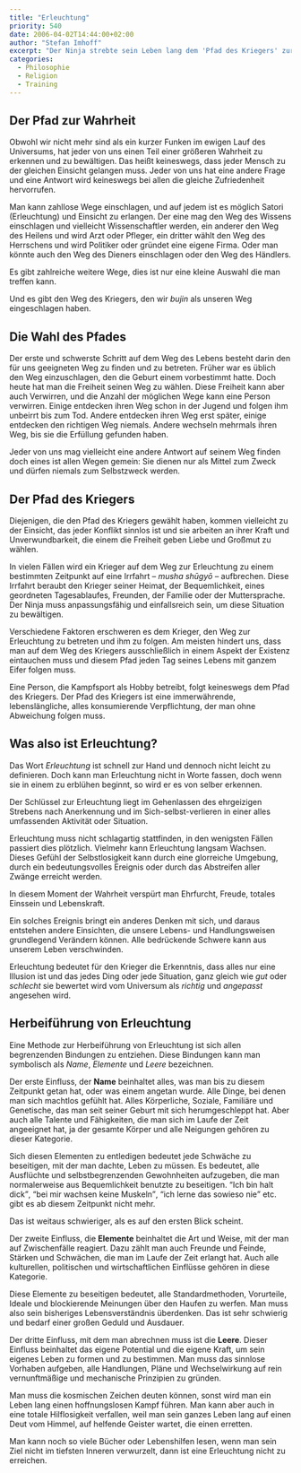 ```yaml
---
title: "Erleuchtung"
priority: 540
date: 2006-04-02T14:44:00+02:00
author: "Stefan Imhoff"
excerpt: "Der Ninja strebte sein Leben lang dem 'Pfad des Kriegers' zur Erleuchtung zu folgen. Die Erleuchtung ist ein nicht zu fassender Begriff, der einen Zustand von vollkommendem Verständnis und Klarheit darstellt."
categories:
  - Philosophie
  - Religion
  - Training
---
```


## Der Pfad zur Wahrheit

Obwohl wir nicht mehr sind als ein kurzer Funken im ewigen Lauf des Universums, hat jeder von uns einen Teil einer größeren Wahrheit zu erkennen und zu bewältigen. Das heißt keineswegs, dass jeder Mensch zu der gleichen Einsicht gelangen muss. Jeder von uns hat eine andere Frage und eine Antwort wird keineswegs bei allen die gleiche Zufriedenheit hervorrufen.

Man kann zahllose Wege einschlagen, und auf jedem ist es möglich Satori (Erleuchtung) und Einsicht zu erlangen. Der eine mag den Weg des Wissens einschlagen und vielleicht Wissenschaftler werden, ein anderer den Weg des Heilens und wird Arzt oder Pfleger, ein dritter wählt den Weg des Herrschens und wird Politiker oder gründet eine eigene Firma. Oder man könnte auch den Weg des Dieners einschlagen oder den Weg des Händlers.

Es gibt zahlreiche weitere Wege, dies ist nur eine kleine Auswahl die man treffen kann.

Und es gibt den Weg des Kriegers, den wir _bujin_ als unseren Weg eingeschlagen haben.

## Die Wahl des Pfades

Der erste und schwerste Schritt auf dem Weg des Lebens besteht darin den für uns geeigneten Weg zu finden und zu betreten. Früher war es üblich den Weg einzuschlagen, den die Geburt einem vorbestimmt hatte. Doch heute hat man die Freiheit seinen Weg zu wählen. Diese Freiheit kann aber auch Verwirren, und die Anzahl der möglichen Wege kann eine Person verwirren. Einige entdecken ihren Weg schon in der Jugend und folgen ihm unbeirrt bis zum Tod. Andere entdecken ihren Weg erst später, einige entdecken den richtigen Weg niemals. Andere wechseln mehrmals ihren Weg, bis sie die Erfüllung gefunden haben.

Jeder von uns mag vielleicht eine andere Antwort auf seinem Weg finden doch eines ist allen Wegen gemein: Sie dienen nur als Mittel zum Zweck und dürfen niemals zum Selbstzweck werden.

## Der Pfad des Kriegers

Diejenigen, die den Pfad des Kriegers gewählt haben, kommen vielleicht zu der Einsicht, das jeder Konflikt sinnlos ist und sie arbeiten an ihrer Kraft und Unverwundbarkeit, die einem die Freiheit geben Liebe und Großmut zu wählen.

In vielen Fällen wird ein Krieger auf dem Weg zur Erleuchtung zu einem bestimmten Zeitpunkt auf eine Irrfahrt – _musha shūgyō_ – aufbrechen. Diese Irrfahrt beraubt den Krieger seiner Heimat, der Bequemlichkeit, eines geordneten Tagesablaufes, Freunden, der Familie oder der Muttersprache. Der Ninja muss anpassungsfähig und einfallsreich sein, um diese Situation zu bewältigen.

Verschiedene Faktoren erschweren es dem Krieger, den Weg zur Erleuchtung zu betreten und ihm zu folgen. Am meisten hindert uns, dass man auf dem Weg des Kriegers ausschließlich in einem Aspekt der Existenz eintauchen muss und diesem Pfad jeden Tag seines Lebens mit ganzem Eifer folgen muss.

Eine Person, die Kampfsport als Hobby betreibt, folgt keineswegs dem Pfad des Kriegers. Der Pfad des Kriegers ist eine immerwährende, lebenslängliche, alles konsumierende Verpflichtung, der man ohne Abweichung folgen muss.

## Was also ist Erleuchtung?

Das Wort _Erleuchtung_ ist schnell zur Hand und dennoch nicht leicht zu definieren. Doch kann man Erleuchtung nicht in Worte fassen, doch wenn sie in einem zu erblühen beginnt, so wird er es von selber erkennen.

Der Schlüssel zur Erleuchtung liegt im Gehenlassen des ehrgeizigen Strebens nach Anerkennung und im Sich-selbst-verlieren in einer alles umfassenden Aktivität oder Situation.

Erleuchtung muss nicht schlagartig stattfinden, in den wenigsten Fällen passiert dies plötzlich. Vielmehr kann Erleuchtung langsam Wachsen. Dieses Gefühl der Selbstlosigkeit kann durch eine glorreiche Umgebung, durch ein bedeutungsvolles Ereignis oder durch das Abstreifen aller Zwänge erreicht werden.

In diesem Moment der Wahrheit verspürt man Ehrfurcht, Freude, totales Einssein und Lebenskraft.

Ein solches Ereignis bringt ein anderes Denken mit sich, und daraus entstehen andere Einsichten, die unsere Lebens- und Handlungsweisen grundlegend Verändern können. Alle bedrückende Schwere kann aus unserem Leben verschwinden.

Erleuchtung bedeutet für den Krieger die Erkenntnis, dass alles nur eine Illusion ist und das jedes Ding oder jede Situation, ganz gleich wie _gut_ oder _schlecht_ sie bewertet wird vom Universum als _richtig_ und _angepasst_ angesehen wird.

## Herbeiführung von Erleuchtung

Eine Methode zur Herbeiführung von Erleuchtung ist sich allen begrenzenden Bindungen zu entziehen. Diese Bindungen kann man symbolisch als _Name_, _Elemente_ und _Leere_ bezeichnen.

Der erste Einfluss, der **Name** beinhaltet alles, was man bis zu diesem Zeitpunkt getan hat, oder was einem angetan wurde. Alle Dinge, bei denen man sich machtlos gefühlt hat. Alles Körperliche, Soziale, Familiäre und Genetische, das man seit seiner Geburt mit sich herumgeschleppt hat. Aber auch alle Talente und Fähigkeiten, die man sich im Laufe der Zeit angeeignet hat, ja der gesamte Körper und alle Neigungen gehören zu dieser Kategorie.

Sich diesen Elementen zu entledigen bedeutet jede Schwäche zu beseitigen, mit der man dachte, Leben zu müssen. Es bedeutet, alle Ausflüchte und selbstbegrenzenden Gewohnheiten aufzugeben, die man normalerweise aus Bequemlichkeit benutzte zu beseitigen. <q>Ich bin halt dick</q>, <q>bei mir wachsen keine Muskeln</q>, <q>ich lerne das sowieso nie</q> etc. gibt es ab diesem Zeitpunkt nicht mehr.

Das ist weitaus schwieriger, als es auf den ersten Blick scheint.

Der zweite Einfluss, die **Elemente** beinhaltet die Art und Weise, mit der man auf Zwischenfälle reagiert. Dazu zählt man auch Freunde und Feinde, Stärken und Schwächen, die man im Laufe der Zeit erlangt hat. Auch alle kulturellen, politischen und wirtschaftlichen Einflüsse gehören in diese Kategorie.

Diese Elemente zu beseitigen bedeutet, alle Standardmethoden, Vorurteile, Ideale und blockierende Meinungen über den Haufen zu werfen. Man muss also sein bisheriges Lebensverständnis überdenken. Das ist sehr schwierig und bedarf einer großen Geduld und Ausdauer.

Der dritte Einfluss, mit dem man abrechnen muss ist die **Leere**. Dieser Einfluss beinhaltet das eigene Potential und die eigene Kraft, um sein eigenes Leben zu formen und zu bestimmen. Man muss das sinnlose Vorhaben aufgeben, alle Handlungen, Pläne und Wechselwirkung auf rein vernunftmäßige und mechanische Prinzipien zu gründen.

Man muss die kosmischen Zeichen deuten können, sonst wird man ein Leben lang einen hoffnungslosen Kampf führen. Man kann aber auch in eine totale Hilflosigkeit verfallen, weil man sein ganzes Leben lang auf einen Deut vom Himmel, auf helfende Geister wartet, die einen erretten.

Man kann noch so viele Bücher oder Lebenshilfen lesen, wenn man sein Ziel nicht im tiefsten Inneren verwurzelt, dann ist eine Erleuchtung nicht zu erreichen.
